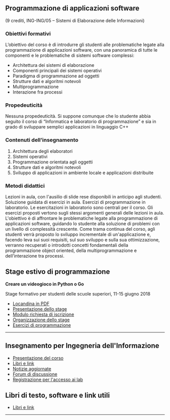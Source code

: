 ## Programmazione di applicazioni software 
(9 crediti, ING-ING/05 – Sistemi di Elaborazione delle Informazioni)

### Obiettivi formativi
L’obiettivo del corso è di introdurre gli studenti alle problematiche legate alla programmazione di applicazioni software, con una panoramica di tutte le componenti e le problematiche di sistemi software complessi:
* Architettura dei sistemi di elaborazione
* Componenti principali dei sistemi operativi
* Paradigma di programmazione ad oggetti
* Strutture dati e algoritmi notevoli
* Multiprogrammazione
* Interazione fra processi

### Propedeuticità
Nessuna propedeuticità. Si suppone comunque che lo studente abbia seguito il corso di “Informatica e laboratorio di programmazione” e sia in grado di sviluppare semplici applicazioni in linguaggio C++

### Contenuti dell’insegnamento
1. Architettura degli elaboratori
2. Sistemi operativi
3. Programmazione orientata agli oggetti
4. Strutture dati e algoritmi notevoli
5. Sviluppo di applicazioni in ambiente locale e applicazioni distribuite

### Metodi didattici
Lezioni in aula, con l'ausilio di slide rese disponibili in anticipo agli studenti. Soluzione guidata di esercizi in aula. Esercizi di programmazione in laboratorio.
Le esercitazioni in laboratorio sono centrali per il corso. Gli esercizi proposti vertono sugli stessi argomenti generali delle lezioni in aula. L'obiettivo è di affrontare le problematiche legate alla programmazione di applicazioni software, guidando lo studente alla soluzione di problemi con un livello di complessità crescente.
Come trama continua del corso, agli studenti verrà proposto lo sviluppo incrementale di un'applicazione e, facendo leva sui suoi requisiti, sul suo sviluppo e sulla sua ottimizzazione, verranno recuperati o introdotti concetti fondamentali della programmazione object oriented, della multiprogrammazione e dell’interazione tra processi.


## Stage estivo di programmazione

**Creare un videogioco in Python o Go**

Stage formativo per studenti delle scuole superiori, 11-15 giugno 2018

- [Locandina in PDF](http://tomamic.github.io/fondinfo/stage.pdf)
- [Presentazione dello stage](http://tomamic.github.io/fondinfo/stage.html)
- [Modulo richiesta di iscrizione](http://tomamic.github.io/fondinfo/stage-iscrizione.docx)
- [Organizzazione dello stage](http://tomamic.github.io/fondinfo/stage-logistica.html)
- [Esercizi di programmazione](http://tomamic.github.io/fondinfo/stage-esercizi.html)

----

## Insegnamento per Ingegneria dell'Informazione

- [Presentazione del corso](http://tomamic.github.io/fondinfo/intro.html)
- [Libri e link](https://github.com/tomamic/fondinfo/wiki/Libri-e-link)
- [Notizie aggiornate](http://elly.dia.unipr.it/2017/mod/forum/view.php?id=808)
- [Forum di discussione](http://elly.dia.unipr.it/2017/mod/forum/view.php?id=809)
- [Registrazione per l'accesso ai lab](http://www.cedi.unipr.it/gestioneaccounts)



## Libri di testo, software e link utili

- [Libri e link](https://github.com/tomamic/fondinfo/wiki/Libri-e-link)

----

